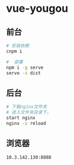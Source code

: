 # vue-yougou

## 前台 
```bash
# 安装依赖
cnpm i 

#  部署
npm i -g serve
serve -s dist
```


## 后台
```bash
# 下载nginx文件夹
# 进入文件夹目录下，
start nginx
nginx -s reload
```


## 浏览器
```bash
10.3.142.130:8088
```